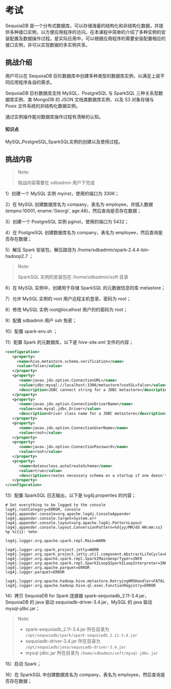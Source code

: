 # 考试
SequoiaDB 是一个分布式数据库，可以存储海量的结构化和非结构化数据，并提供多种接口实例，以方便应用程序的访问。在本课程中简单的介绍了多种实例的安装配置及数据操作过程。是实际应用中，可以根据应用程序的需要安装配置相应的接口实例，并可以实现数据的多实例共享。

## 挑战介绍

用户可以在 SequoiaDB 巨杉数据库中创建多种类型的数据库实例，以满足上层不同应用程序各自的需求。

SequoiaDB 巨杉数据库支持 MySQL、PostgreSQL 与 SparkSQL 三种关系型数据库实例、类 MongoDB 的 JSON 文档类数据库实例、以及 S3 对象存储与 Posix 文件系统的非结构化数据实例。

通过实例操作能对数据库操作过程有清晰的认知。

#### 知识点

MySQL,PostgreSQL,SparkSQL实例的创建以及使用过程。

## 挑战内容

> Note:
> 
> 挑战内容需要在 sdbadmin 用户下完成

1）创建一个 MySQL 实例 myinst，使用的端口为 3306；

2）在 MySQL 创建数据库名为 company，表名为 employee，并插入数据 (empno:10001, ename:'Georgi', age:48)，然后查询是否存在数据；

3）创建一个 PostgreSQL 实例 pginst，使用的端口为 5432；

4）在 PostgreSQL 创建数据库名为 company，表名为 employee，然后查询是否存在数据；

5）解压 Spark 安装包，解压路径为 /home/sdbadmin/spark-2.4.4-bin-hadoop2.7 ；

> Note:
> 
> SparkSQL 实例的安装包在 /home/sdbadmin/soft 目录

6）在 MySQL 实例中，创建用于存储 SparkSQL 的元数据信息的库 metastore；

7）允许 MySQL 实例的 root 用户远程主机登录，密码为 root；

8）修改 MySQL 实例 root@localhost 用户的的密码为 root；

9）配置 sdbadmin 用户 ssh 免密；

10）配置 spark-env.sh ；

11）配置 Spark 的元数据库，以下是 hive-site.xml 文件的内容；

```xml
<configuration>
   <property>
     <name>hive.metastore.schema.verification</name>
     <value>false</value>
   </property>
   <property>
      <name>javax.jdo.option.ConnectionURL</name>
      <value>jdbc:mysql://localhost:3306/metastore?useSSL=false</value>
      <description>JDBC connect string for a JDBC metastore</description>
   </property>
   <property>
      <name>javax.jdo.option.ConnectionDriverName</name>
      <value>com.mysql.jdbc.Driver</value>
      <description>Driver class name for a JDBC metastore</description>
   </property>
   <property>
      <name>javax.jdo.option.ConnectionUserName</name>
      <value>root</value>
   </property>
   <property>
      <name>javax.jdo.option.ConnectionPassword</name>
      <value>root</value>
   </property>
   <property>
      <name>datanucleus.autoCreateSchema</name>
      <value>true</value>
      <description>creates necessary schema on a startup if one doesn't exist. set this to false, after creating it once</description>
   </property>
</configuration>
```

13）配置 SparkSQL 日志输出，以下是 log4j.properties 的内容；

```properties
# Set everything to be logged to the console
log4j.rootCategory=ERROR, console
log4j.appender.console=org.apache.log4j.ConsoleAppender
log4j.appender.console.target=System.err
log4j.appender.console.layout=org.apache.log4j.PatternLayout
log4j.appender.console.layout.ConversionPattern=%d{yy/MM/dd HH:mm:ss} %p %c{1}: %m%n

log4j.logger.org.apache.spark.repl.Main=WARN

log4j.logger.org.spark_project.jetty=WARN
log4j.logger.org.spark_project.jetty.util.component.AbstractLifeCycle=ERROR
log4j.logger.org.apache.spark.repl.SparkIMain$exprTyper=INFO
log4j.logger.org.apache.spark.repl.SparkILoop$SparkILoopInterpreter=INFO
log4j.logger.org.apache.parquet=ERROR
log4j.logger.parquet=ERROR

log4j.logger.org.apache.hadoop.hive.metastore.RetryingHMSHandler=FATAL
log4j.logger.org.apache.hadoop.hive.ql.exec.FunctionRegistry=ERROR
```

14）拷贝 SequoiaDB for Spark 连接器 spark-sequoiadb_2.11-3.4.jar，SequoiaDB 的 java 驱动 sequoiadb-driver-3.4.jar，MySQL 的 java 驱动 mysql-jdbc.jar；

> Note:
> 
> - spark-sequoiadb_2.11-3.4.jar 所在目录为 `/opt/sequoiadb/spark/spark-sequoiadb_2.11-3.4.jar`
> - sequoiadb-driver-3.4.jar 所在目录为 `/opt/sequoiadb/java/sequoiadb-driver-3.4.jar`
> - mysql-jdbc.jar 所在目录为 `/home/sdbadmin/soft/mysql-jdbc.jar`

15）启动 Spark；

16）在 SparkSQL 中创建数据库名为 company，表名为 employee，然后查询是否存在数据；

<!--
## 示例代码

#### 切换用户

```shell
su - sdbadmin
```

> Note:
>
> sdbadmin 用户的密码为 sdbadmin

#### MySQL实例

1）创建 myinst 实例，监听的端口为 3306；

```shell
/opt/sequoiasql/mysql/bin/sdb_sql_ctl addinst myinst -D /opt/sequoiasql/mysql/database/3306 -p 3306
```

2）登录 MySQL Shell；

```shell
/opt/sequoiasql/mysql/bin/mysql -h127.0.0.1 -P3306 -uroot 
```

3）创建 company 数据库，并切换至该数据库；

```sql
CREATE DATABASE company ;
USE company ;
```

4）创建 employee 数据表；

```sql
CREATE TABLE employee (empno INT, ename VARCHAR(128), age INT) ;
```

5）插入数据；

```sql
INSERT INTO employee (empno, ename, age) VALUES (10001, "Georgi", 48) ;
```

6）查询数据是否存在；

```sql
SELECT * FROM employee;
```

7）退出 MySQL Shell

```sql
\q
```

#### PostgreSQL实例

1）创建 PostgreSQL 实例；

```shell
/opt/sequoiasql/postgresql/bin/sdb_sql_ctl addinst pginst -D /opt/sequoiasql/postgresql/database/5432 -p 5432
```

2）启动 pginst 实例；

```shell
/opt/sequoiasql/postgresql/bin/sdb_sql_ctl start pginst
```

3）创建 company 库；

```shell
/opt/sequoiasql/postgresql/bin/sdb_sql_ctl createdb company pginst
```

4）进入 PostgreSQL shell；

```shell
/opt/sequoiasql/postgresql/bin/psql -p 5432 company
```

5）加载SequoiaDB连接驱动；

```sql
CREATE EXTENSION sdb_fdw ;
```

6）配置与SequoiaDB连接参数；

```sql
CREATE SERVER sdb_server FOREIGN DATA WRAPPER sdb_fdw 
OPTIONS (address '127.0.0.1', service '11810', preferedinstance 'A', transaction 'on') ;
```

7）创建 company 数据库外表；

```sql
CREATE FOREIGN TABLE employee (
  empno integer, 
  ename text,
  age integer
) SERVER sdb_server 
OPTIONS (collectionspace 'company', collection 'employee', decimal 'on') ;
```

8）更新表的统计信息；

```sql
ANALYZE employee ;
```

9）查询 employee 表中的数据；

```sql
SELECT * FROM employee ;
```

10）退出 PostgreSQL shell；

```sql
\q
```

#### SparkSQL实例

1）使用 MySQL Shell 连接 SequoiaDB-MySQL 实例；

```shell
/opt/sequoiasql/mysql/bin/mysql -h 127.0.0.1 -P 3306 -u root
```

2）赋予 root 用户远程连接权限；

```sql
GRANT ALL PRIVILEGES ON *.* TO 'root'@'%' IDENTIFIED BY 'root' WITH GRANT OPTION ;
```

3）更新 root@localhost 用户密码；

```sql
SET PASSWORD FOR root@localhost = PASSWORD('root') ;
```

4）刷新权限；

```sql
FLUSH PRIVILEGES ;
```

5）创建元数据库；

```sql
CREATE DATABASE metastore ;
```

6）退出 MySQL Shell；

```sql
\q
```

7）进入安装包存放目录；

```shell
cd /home/sdbadmin/soft
```

8）解压安装包；

```shell
tar -zxvf spark-2.4.4-bin-hadoop2.7.tar.gz -C /home/sdbadmin
```

9）执行ssh-keygen生成公钥和密钥，执行后连续回车即可；

```shell
ssh-keygen -t rsa
```

10）执行 ssh-copy-id，把公钥拷贝到本机的 sdbadmin 用户；

```shell
ssh-copy-id  sdbadmin@`hostname`
```

>
>Note:
>
> 用户 sdbadmin 的密码是：`sdbadmin`


12）进入 Spark 的配置目录；

```shell
cd /home/sdbadmin/spark-2.4.4-bin-hadoop2.7/conf
```

13）从模板中拷贝 spark-env.sh 文件；

```shell
cp spark-env.sh.template spark-env.sh
```

14）设置 Spark 实例的 Master；

```shell
echo "SPARK_MASTER_HOST=`hostname`" >> spark-env.sh
```

15）查看 spark-env.sh 文件是否设置成功；

```shell
cat spark-env.sh
```

16）创建设置元数据数据库配置文件 hive-site.xml；

```shell
cat > /home/sdbadmin/spark-2.4.4-bin-hadoop2.7/conf/hive-site.xml << EOF
<configuration>
   <property>
     <name>hive.metastore.schema.verification</name>
     <value>false</value>
   </property>
   <property>
      <name>javax.jdo.option.ConnectionURL</name>
      <value>jdbc:mysql://localhost:3306/metastore?useSSL=false</value>
      <description>JDBC connect string for a JDBC metastore</description>
   </property>
   <property>
      <name>javax.jdo.option.ConnectionDriverName</name>
      <value>com.mysql.jdbc.Driver</value>
      <description>Driver class name for a JDBC metastore</description>
   </property>
   <property>
      <name>javax.jdo.option.ConnectionUserName</name>
      <value>root</value>
   </property>
   <property>
      <name>javax.jdo.option.ConnectionPassword</name>
      <value>root</value>
   </property>
   <property>
      <name>datanucleus.autoCreateSchema</name>
      <value>true</value>
      <description>creates necessary schema on a startup if one doesn't exist. set this to false, after creating it once</description>
   </property>
</configuration>
EOF
```

17）检查是否创建成功；

```shell
cat /home/sdbadmin/spark-2.4.4-bin-hadoop2.7/conf/hive-site.xml
```

18）拷贝 spark-sequoiadb.jar 驱动连接器；

```shell
cp /opt/sequoiadb/java/sequoiadb-driver-3.4.jar  /home/sdbadmin/spark-2.4.4-bin-hadoop2.7/jars/
```

19）拷贝 SequoiaDB 的 java 驱动 sequoiadb.jar；

```shell
cp /opt/sequoiadb/spark/spark-sequoiadb_2.11-3.4.jar  /home/sdbadmin/spark-2.4.4-bin-hadoop2.7/jars/
```

20）拷贝 MySQL 的 java 驱动 mysql-jdbc.jar；

```shell
cp /home/sdbadmin/soft/mysql-jdbc.jar  /home/sdbadmin/spark-2.4.4-bin-hadoop2.7/jars/  
```

21）进入 Spark 的安装目录；

```
cd /home/sdbadmin/spark-2.4.4-bin-hadoop2.7
```

22）启动 Spark；

```shell
sbin/start-all.sh
```

23）查看 Spark 的 master 和 worker 是否启动完成；

```shell
jps
```

24）配置 spark-sql 日志输出；

```shell
cat > /home/sdbadmin/spark-2.4.4-bin-hadoop2.7/conf/log4j.properties << EOF
# Set everything to be logged to the console
log4j.rootCategory=ERROR, console
log4j.appender.console=org.apache.log4j.ConsoleAppender
log4j.appender.console.target=System.err
log4j.appender.console.layout=org.apache.log4j.PatternLayout
log4j.appender.console.layout.ConversionPattern=%d{yy/MM/dd HH:mm:ss} %p %c{1}: %m%n

log4j.logger.org.apache.spark.repl.Main=WARN

log4j.logger.org.spark_project.jetty=WARN
log4j.logger.org.spark_project.jetty.util.component.AbstractLifeCycle=ERROR
log4j.logger.org.apache.spark.repl.SparkIMain$exprTyper=INFO
log4j.logger.org.apache.spark.repl.SparkILoop$SparkILoopInterpreter=INFO
log4j.logger.org.apache.parquet=ERROR
log4j.logger.parquet=ERROR

log4j.logger.org.apache.hadoop.hive.metastore.RetryingHMSHandler=FATAL
log4j.logger.org.apache.hadoop.hive.ql.exec.FunctionRegistry=ERROR
EOF
```

25）检查日志输出配置是否成功；

```shell
cat /home/sdbadmin/spark-2.4.4-bin-hadoop2.7/conf/log4j.properties
```

26) 启动 spark-sql 客户端；

```shell
bin/spark-sql
```

27）创建 company 数据库；

```sql
CREATE DATABASE company ;
USE company ;
```

28）创建映射表；

```sql
CREATE TABLE company.employee (
empno INT,
ename STRING,
age INT
) USING com.sequoiadb.spark OPTIONS (host 'localhost:11810', collectionspace 'company', collection 'employee', username '', password '') ;
```

29）测试运行 sql；

```sql
SELECT * FROM company.employee ;
```

30）退出 spark-sql 客户端；

```sql
exit ;
```
-->